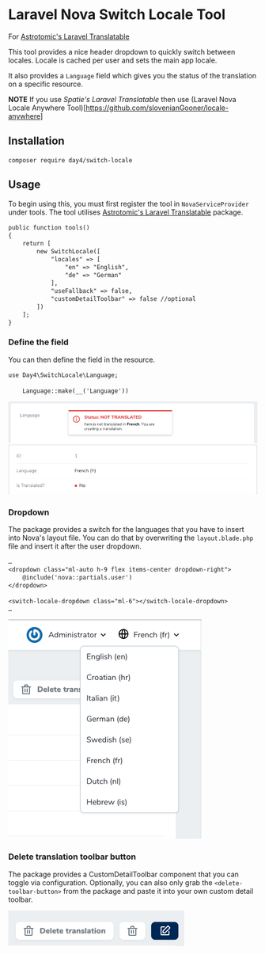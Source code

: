 # Laravel Nova Switch Locale Tool

For [Astrotomic's Laravel Translatable](https://docs.astrotomic.info/laravel-translatable/)

This tool provides a nice header dropdown to quickly switch between locales. Locale is cached per user and sets the main app locale.

It also provides a `Language` field which gives you the status of the translation on a specific resource.

**NOTE** If you use *Spatie's Laravel Translatable* then use (Laravel Nova Locale Anywhere Tool)[https://github.com/slovenianGooner/locale-anywhere]

## Installation

```
composer require day4/switch-locale
```

## Usage

To begin using this, you must first register the tool in `NovaServiceProvider` under tools. The tool utilises [Astrotomic's Laravel Translatable](https://docs.astrotomic.info/laravel-translatable/) package.

```
public function tools()
{
    return [
        new SwitchLocale([
            "locales" => [
                "en" => "English",
                "de" => "German"
            ],
            "useFallback" => false,
            "customDetailToolbar" => false //optional
        ])
    ];
}
```

### Define the field

You can then define the field in the resource.

```
use Day4\SwitchLocale\Language;

    Language::make(__('Language'))
```

![](/screens/formField.png)
![](/screens/detailField.png)

### Dropdown

The package provides a switch for the languages that you have to insert into Nova's layout file. You can do that by overwriting the `layout.blade.php` file and insert it after the user dropdown.

```
…
<dropdown class="ml-auto h-9 flex items-center dropdown-right">
    @include('nova::partials.user')
</dropdown>

<switch-locale-dropdown class="ml-6"></switch-locale-dropdown>
…
```

![](/screens/dropdown.png)

### Delete translation toolbar button

The package provides a CustomDetailToolbar component that you can toggle via configuration. Optionally, you can also only grab the `<delete-toolbar-button>` from the package and paste it into your own custom detail toolbar.

![](/screens/toolbar.png)

